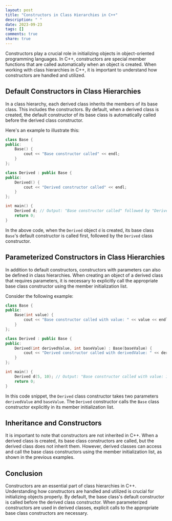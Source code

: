 ```yaml
---
layout: post
title: "Constructors in Class Hierarchies in C++"
description: " "
date: 2023-09-23
tags: []
comments: true
share: true
---
```


Constructors play a crucial role in initializing objects in object-oriented programming languages. In C++, constructors are special member functions that are called automatically when an object is created. When working with class hierarchies in C++, it is important to understand how constructors are handled and utilized.

## Default Constructors in Class Hierarchies

In a class hierarchy, each derived class inherits the members of its base class. This includes the constructors. By default, when a derived class is created, the default constructor of its base class is automatically called before the derived class constructor.

Here's an example to illustrate this:

```cpp
class Base {
public:
    Base() {
        cout << "Base constructor called" << endl;
    }
};

class Derived : public Base {
public:
    Derived() {
        cout << "Derived constructor called" << endl;
    }
};

int main() {
    Derived d; // Output: "Base constructor called" followed by "Derived constructor called"
    return 0;
}
```

In the above code, when the `Derived` object `d` is created, its base class `Base`'s default constructor is called first, followed by the `Derived` class constructor.

## Parameterized Constructors in Class Hierarchies

In addition to default constructors, constructors with parameters can also be defined in class hierarchies. When creating an object of a derived class that requires parameters, it is necessary to explicitly call the appropriate base class constructor using the member initialization list.

Consider the following example:

```cpp
class Base {
public:
    Base(int value) {
        cout << "Base constructor called with value: " << value << endl;
    }
};

class Derived : public Base {
public:
    Derived(int derivedValue, int baseValue) : Base(baseValue) {
        cout << "Derived constructor called with derivedValue: " << derivedValue << endl;
    }
};

int main() {
    Derived d(5, 10); // Output: "Base constructor called with value: 10" followed by "Derived constructor called with derivedValue: 5"
    return 0;
}
```

In this code snippet, the `Derived` class constructor takes two parameters `derivedValue` and `baseValue`. The `Derived` constructor calls the `Base` class constructor explicitly in its member initialization list.

## Inheritance and Constructors

It is important to note that constructors are not inherited in C++. When a derived class is created, its base class constructors are called, but the derived class does not inherit them. However, derived classes can access and call the base class constructors using the member initialization list, as shown in the previous examples.

## Conclusion

Constructors are an essential part of class hierarchies in C++. Understanding how constructors are handled and utilized is crucial for initializing objects properly. By default, the base class's default constructor is called before the derived class constructor. When parameterized constructors are used in derived classes, explicit calls to the appropriate base class constructors are necessary.